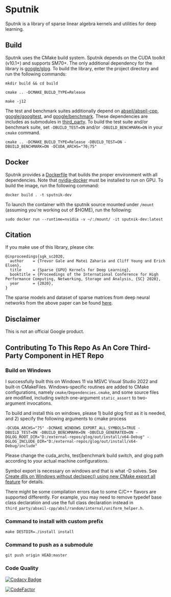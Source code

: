 # Sputnik

Sputnik is a library of sparse linear algebra kernels and utilities for deep learning.

## Build

Sputnik uses the CMake build system. Sputnik depends on the CUDA toolkit (v10.1+) and supports SM70+. The only additional dependency for the library is [google/glog](https://github.com/google/glog). To build the library, enter the project directory and run the following commands:

`mkdir build && cd build`

`cmake .. -DCMAKE_BUILD_TYPE=Release`

`make -j12`

The test and benchmark suites additionally depend on [abseil/abseil-cpp](https://github.com/abseil/abseil-cpp), [google/googltest](https://github.com/google/googletest), and [google/benchmark](https://github.com/google/benchmark). These dependencies are includes as submodules in [third_party](https://github.com/google-research/sputnik/tree/os-build/third_party). To build the test suite and/or benchmark suite, set `-DBUILD_TEST=ON` and/or `-DBUILD_BENCHMARK=ON` in your `cmake` command.

`cmake .. -DCMAKE_BUILD_TYPE=Release -DBUILD_TEST=ON -DBUILD_BENCHMARK=ON -DCUDA_ARCHS="70;75"`

## Docker

Sputnik provides a [Dockerfile](https://github.com/google-research/sputnik/blob/os-build/Dockerfile) that builds the proper environment with all dependencies. Note that [nvidia-docker](https://github.com/NVIDIA/nvidia-docker) must be installed to run on GPU. To build the image, run the following command:

`docker build . -t sputnik-dev`

To launch the container with the sputnik source mounted under `/mount` (assuming you're working out of $HOME), run the following:

`sudo docker run --runtime=nvidia -v ~/:/mount/ -it sputnik-dev:latest`

## Citation

If you make use of this library, please cite:

```
@inproceedings{sgk_sc2020,
  author    = {Trevor Gale and Matei Zaharia and Cliff Young and Erich Elsen},
  title     = {Sparse {GPU} Kernels for Deep Learning},
  booktitle = {Proceedings of the International Conference for High Performance Computing, Networking, Storage and Analysis, {SC} 2020},
  year      = {2020},
}
```

The sparse models and dataset of sparse matrices from deep neural networks from the above paper can be found [here](https://github.com/google-research/google-research/tree/master/sgk).

## Disclaimer
This is not an official Google product.


## Contributing To This Repo As An Core Third-Party Component in HET Repo
### Build on Windows
I successfully built this on Windows 11 via MSVC Visual Studio 2022 and built-in CMakeFiles. Windows-specific routines are added to CMake configurations, namely `cmake/Dependencies.cmake`, and some source files are modified, including switch one-argument `static_assert` to two-argument invocations.

To build and install this on windows, please 1) build glog first as it is needed, and 2) specify the following arguments to cmake process 
```
-DCUDA_ARCHS="75" -DCMAKE_WINDOWS_EXPORT_ALL_SYMBOLS=TRUE -DBUILD_TEST=ON -DBUILD_BENCHMARK=ON -DBUILD_GENERATED=ON -DGLOG_ROOT_DIR="D:/external-repos/glog/out/install/x64-Debug" -DGLOG_INCLUDE_DIR="D:/external-repos/glog/out/install/x64-Debug/include"
```
Please change the cuda_archs, test|benchmark build switch, and glog path according to your actual machine configurations.

Symbol export is necessary on windows and that is what -D solves. See [Create dlls on Windows without declspec() using new CMake export all feature](https://www.kitware.com/create-dlls-on-windows-without-declspec-using-new-cmake-export-all-feature/) for details.

There might be some compilation errors due to some C/C++ flavors are supported differently. For example, you may need to remove typedef base class declaration and use the full class declaration instead in `third_party/abseil-cpp/absl/random/internal/uniform_helper.h`.

### Command to install with custom prefix
```
make DESTDIR=./install install
```

### Command to push as a submodule
```
git push origin HEAD:master
```

### Code Quality
[![Codacy Badge](https://app.codacy.com/project/badge/Grade/5213a6f01d0441c4b9a4dd45a22dca18)](https://www.codacy.com?utm_source=github.com&amp;utm_medium=referral&amp;utm_content=K-Wu/sputnik_experimental&amp;utm_campaign=Badge_Grade)

[![CodeFactor](https://www.codefactor.io/repository/github/k-wu/sputnik_experimental/badge?s=089e5d4fbed29d47be997442b3c30a3c61249b65)](https://www.codefactor.io/repository/github/k-wu/sputnik_experimental)
